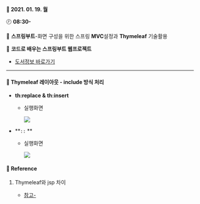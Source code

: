 **:date: 2021. 01. 19. 월**

:clock8: **08:30-**

:bookmark_tabs: **스프링부트**-화면 구성을 위한 스프링 **MVC**설정과 **Thymeleaf** 기술활용

:green_book: **코드로 배우는 스프링부트 웹프로젝트**

* [도서정보 바로가기](http://www.kyobobook.co.kr/product/detailViewKor.laf?ejkGb=KOR&mallGb=KOR&barcode=9791189184070&orderClick=LEA&Kc=)

---



####  :tulip: Thymeleaf  레이아웃 - include 방식 처리

* **th:replace & th:insert**
  
  * 실행화면
  
    ![](C:\Users\ADMIN\IdeaProjects\TIL21\SpringBoot\docs\img\0119실습_ex3_thymeleaf-laout1.png)

* **`::` **

  * 실행화면

    ![](C:\Users\ADMIN\IdeaProjects\TIL21\SpringBoot\docs\img\0119실습_ex3_thymeleaf-laout2.png)



####  :tulip: Reference 

1. Thymeleaf와 jsp 차이 
   
   * [참고-]()
   
     

